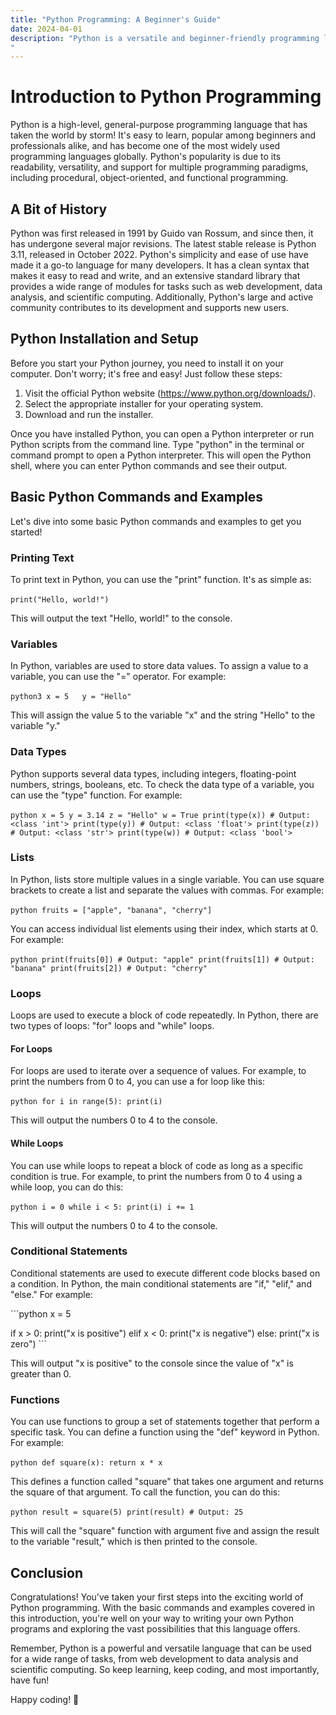 ```yaml
---
title: "Python Programming: A Beginner's Guide"
date: 2024-04-01
description: "Python is a versatile and beginner-friendly programming language that has gained immense popularity in recent years. This comprehensive guide is designed to help you get started with Python programming, covering the fundamentals and providing hands-on examples. Whether you're new to programming or looking to expand your skill set, this guide will walk you through the essential concepts and techniques needed to become proficient in Python. From basic syntax and data types to more advanced topics like loops, conditional statements, and functions, you'll learn how to write efficient and effective Python code. Get ready to dive into the world of Python programming and unlock the endless possibilities it offers!
"
---
```


# Introduction to Python Programming

Python is a high-level, general-purpose programming language that has taken the world by storm! It's easy to learn, popular among beginners and professionals alike, and has become one of the most widely used programming languages globally. Python's popularity is due to its readability, versatility, and support for multiple programming paradigms, including procedural, object-oriented, and functional programming.

## A Bit of History

Python was first released in 1991 by Guido van Rossum, and since then, it has undergone several major revisions. The latest stable release is Python 3.11, released in October 2022. Python's simplicity and ease of use have made it a go-to language for many developers. It has a clean syntax that makes it easy to read and write, and an extensive standard library that provides a wide range of modules for tasks such as web development, data analysis, and scientific computing. Additionally, Python's large and active community contributes to its development and supports new users.

## Python Installation and Setup

Before you start your Python journey, you need to install it on your computer. Don't worry; it's free and easy! Just follow these steps:

1. Visit the official Python website (https://www.python.org/downloads/).
2. Select the appropriate installer for your operating system.
3. Download and run the installer.

Once you have installed Python, you can open a Python interpreter or run Python scripts from the command line. Type "python" in the terminal or command prompt to open a Python interpreter. This will open the Python shell, where you can enter Python commands and see their output.

## Basic Python Commands and Examples

Let's dive into some basic Python commands and examples to get you started!

### Printing Text

To print text in Python, you can use the "print" function. It's as simple as:

​```print("Hello, world!")
​```

This will output the text "Hello, world!" to the console.

### Variables

In Python, variables are used to store data values. To assign a value to a variable, you can use the "=" operator. For example:

​```python3
x = 5  
y = "Hello"```

This will assign the value 5 to the variable "x" and the string "Hello" to the variable "y."

### Data Types

Python supports several data types, including integers, floating-point numbers, strings, booleans, etc. To check the data type of a variable, you can use the "type" function. For example:

​```python
x = 5
y = 3.14
z = "Hello"
w = True
print(type(x)) # Output: <class 'int'>
print(type(y)) # Output: <class 'float'>
print(type(z)) # Output: <class 'str'>
print(type(w)) # Output: <class 'bool'>
​```

### Lists

In Python, lists store multiple values in a single variable. You can use square brackets to create a list and separate the values with commas. For example:

​```python
fruits = ["apple", "banana", "cherry"]
​```

You can access individual list elements using their index, which starts at 0. For example:

​```python
print(fruits[0]) # Output: "apple"
print(fruits[1]) # Output: "banana"
print(fruits[2]) # Output: "cherry"
​```

### Loops

Loops are used to execute a block of code repeatedly. In Python, there are two types of loops: "for" loops and "while" loops.

#### For Loops

For loops are used to iterate over a sequence of values. For example, to print the numbers from 0 to 4, you can use a for loop like this:

​```python
for i in range(5):
   print(i)
​```

This will output the numbers 0 to 4 to the console.

#### While Loops

You can use while loops to repeat a block of code as long as a specific condition is true. For example, to print the numbers from 0 to 4 using a while loop, you can do this:

​```python
i = 0
while i < 5:
   print(i)
   i += 1
​```

This will output the numbers 0 to 4 to the console.

### Conditional Statements

Conditional statements are used to execute different code blocks based on a condition. In Python, the main conditional statements are "if," "elif," and "else." For example:

​```python
x = 5

if x > 0:
   print("x is positive")
elif x < 0:
   print("x is negative")
else:
   print("x is zero")
​```

This will output "x is positive" to the console since the value of "x" is greater than 0.

### Functions

You can use functions to group a set of statements together that perform a specific task. You can define a function using the "def" keyword in Python. For example:

​```python
def square(x):
   return x * x
​```

This defines a function called "square" that takes one argument and returns the square of that argument. To call the function, you can do this:

​```python
result = square(5)
print(result) # Output: 25
​```

This will call the "square" function with argument five and assign the result to the variable "result," which is then printed to the console.

## Conclusion

Congratulations! You've taken your first steps into the exciting world of Python programming. With the basic commands and examples covered in this introduction, you're well on your way to writing your own Python programs and exploring the vast possibilities that this language offers.

Remember, Python is a powerful and versatile language that can be used for a wide range of tasks, from web development to data analysis and scientific computing. So keep learning, keep coding, and most importantly, have fun!

Happy coding! 🐍
